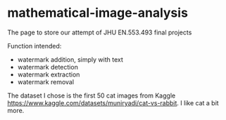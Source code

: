 # mathematical-image-analysis
The page to store our attempt of JHU EN.553.493 final projects

Function intended: 
- watermark addition, simply with text
- watermark detection
- watermark extraction
- watermark removal


The dataset I chose is the first 50 cat images from Kaggle https://www.kaggle.com/datasets/muniryadi/cat-vs-rabbit. I like cat a bit more. 
